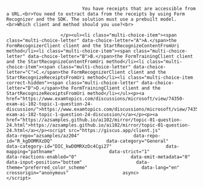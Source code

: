 <p class="card-text">
							
								You have receipts that are accessible from a URL.<br>You need to extract data from the receipts by using Form Recognizer and the SDK. The solution must use a prebuilt model.<br>Which client and method should you use?<br>
							
						</p><ul><li class="multi-choice-item"><span class="multi-choice-letter" data-choice-letter="A">A.</span>the FormRecognizerClient client and the StartRecognizeContentFromUri method</li><li class="multi-choice-item"><span class="multi-choice-letter" data-choice-letter="B">B.</span>the FormTrainingClient client and the StartRecognizeContentFromUri method</li><li class="multi-choice-item"><span class="multi-choice-letter" data-choice-letter="C">C.</span>the FormRecognizerClient client and the StartRecognizeReceiptsFromUri method</li><li class="multi-choice-item correct-hidden"><span class="multi-choice-letter" data-choice-letter="D">D.</span>the FormTrainingClient client and the StartRecognizeReceiptsFromUri method</li></ul><p><a href="https://www.examtopics.com/discussions/microsoft/view/74350-exam-ai-102-topic-1-question-24-discussion/">https://www.examtopics.com/discussions/microsoft/view/74350-exam-ai-102-topic-1-question-24-discussion/</a></p><p><a href="https://azsamples.github.io/ai102/mirror/topic-01-question-24.html">https://azsamples.github.io/ai102/mirror/topic-01-question-24.html</a></p><script src="https://giscus.app/client.js"                    data-repo="azsamples/az204"                    data-repo-id="R_kgDOMRXzDQ"                    data-category="General"                    data-category-id="DIC_kwDOMRXzDc4Cgi27"                    data-mapping="pathname"                    data-strict="1"                    data-reactions-enabled="0"                    data-emit-metadata="0"                    data-input-position="bottom"                    data-theme="preferred_color_scheme"                    data-lang="en"                    crossorigin="anonymous"                    async>                    </script>